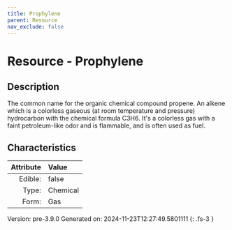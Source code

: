 ```yaml
---
title: Prophylene
parent: Resource
nav_exclude: false
---
```

# Resource - Prophylene

## Description
&#10;&#9;&#9;The common name for the organic chemical compound propene. An alkene which is a &#10;&#9;&#9;colorless gaseous (at room temperature and pressure) hydrocarbon with the chemical&#10;&#9;&#9;formula C3H6. It&#39;s a colorless gas with a faint petroleum-like odor and is &#10;&#9;&#9;flammable, and is often used as fuel.&#10;&#9;&#9;

## Characteristics

| Attribute      | Value |
|--------:|:------|
|Edible:|false|
|Type:|Chemical|
|Form:|Gas|
 



    

Version: pre-3.9.0 Generated on: 2024-11-23T12:27:49.5801111
{: .fs-3 }
